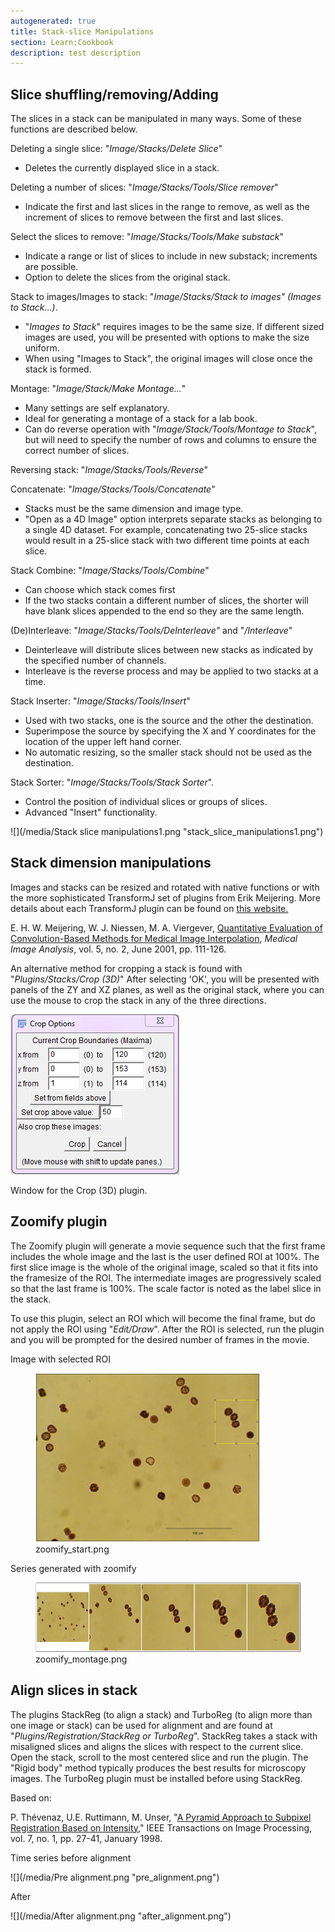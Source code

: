 ```yaml
---
autogenerated: true
title: Stack-slice Manipulations
section: Learn:Cookbook
description: test description
---
```





Slice shuffling/removing/Adding
-------------------------------

The slices in a stack can be manipulated in many ways. Some of these functions are described below.

Deleting a single slice: "*Image/Stacks/Delete Slice*"

-   Deletes the currently displayed slice in a stack.

Deleting a number of slices: "*Image/Stacks/Tools/Slice remover*"

-   Indicate the first and last slices in the range to remove, as well as the increment of slices to remove between the first and last slices.

Select the slices to remove: "*Image/Stacks/Tools/Make substack*"

-   Indicate a range or list of slices to include in new substack; increments are possible.
-   Option to delete the slices from the original stack.

Stack to images/Images to stack: "*Image/Stacks/Stack to images" (Images to Stack...)*.

-   "*Images to Stack*" requires images to be the same size. If different sized images are used, you will be presented with options to make the size uniform.
-   When using "Images to Stack", the original images will close once the stack is formed.

Montage: "*Image/Stack/Make Montage...*"

-   Many settings are self explanatory.
-   Ideal for generating a montage of a stack for a lab book.
-   Can do reverse operation with "*Image/Stack/Tools/Montage to Stack*", but will need to specify the number of rows and columns to ensure the correct number of slices.

Reversing stack: "*Image/Stacks/Tools/Reverse*"

Concatenate: "*Image/Stacks/Tools/Concatenate*"

-   Stacks must be the same dimension and image type.
-   "Open as a 4D Image" option interprets separate stacks as belonging to a single 4D dataset. For example, concatenating two 25-slice stacks would result in a 25-slice stack with two different time points at each slice.

Stack Combine: "*Image/Stacks/Tools/Combine*"

-   Can choose which stack comes first
-   If the two stacks contain a different number of slices, the shorter will have blank slices appended to the end so they are the same length.

(De)Interleave: "*Image/Stacks/Tools/DeInterleave"* and "*/Interleave*"

-   Deinterleave will distribute slices between new stacks as indicated by the specified number of channels.
-   Interleave is the reverse process and may be applied to two stacks at a time.

Stack Inserter: "*Image/Stacks/Tools/Insert*"

-   Used with two stacks, one is the source and the other the destination.
-   Superimpose the source by specifying the X and Y coordinates for the location of the upper left hand corner.
-   No automatic resizing, so the smaller stack should not be used as the destination.

Stack Sorter: "*Image/Stacks/Tools/Stack Sorter*".

-   Control the position of individual slices or groups of slices.
-   Advanced "Insert" functionality.

![](/media/Stack slice manipulations1.png "stack_slice_manipulations1.png")

Stack dimension manipulations
-----------------------------

Images and stacks can be resized and rotated with native functions or with the more sophisticated TransformJ set of plugins from Erik Meijering. More details about each TransformJ plugin can be found on [this website.](http://www.imagescience.org/meijering/software/transformj/)

E. H. W. Meijering, W. J. Niessen, M. A. Viergever, [Quantitative Evaluation of Convolution-Based Methods for Medical Image Interpolation](http://www.ncbi.nlm.nih.gov/pubmed/11516706), *Medical Image Analysis*, vol. 5, no. 2, June 2001, pp. 111-126.

An alternative method for cropping a stack is found with "*Plugins/Stacks/Crop (3D)*" After selecting 'OK', you will be presented with panels of the ZY and XZ planes, as well as the original stack, where you can use the mouse to crop the stack in any of the three directions.

![](/media/3dcrop.png "3dcrop.png")

Window for the Crop (3D) plugin.

Zoomify plugin
--------------

The Zoomify plugin will generate a movie sequence such that the first frame includes the whole image and the last is the user defined ROI at 100%. The first slice image is the whole of the original image, scaled so that it fits into the framesize of the ROI. The intermediate images are progressively scaled so that the last frame is 100%. The scale factor is noted as the label slice in the stack.

To use this plugin, select an ROI which will become the final frame, but do not apply the ROI using "*Edit/Draw*". After the ROI is selected, run the plugin and you will be prompted for the desired number of frames in the movie.

Image with selected ROI

<figure><img src="/media/Zoomify start.png" title="zoomify_start.png" width="359" height="270" alt="zoomify_start.png" /><figcaption aria-hidden="true">zoomify_start.png</figcaption></figure>

Series generated with zoomify

<figure><img src="/media/Zoomify montage.png" title="zoomify_montage.png" width="533" height="111" alt="zoomify_montage.png" /><figcaption aria-hidden="true">zoomify_montage.png</figcaption></figure>

Align slices in stack
---------------------

The plugins StackReg (to align a stack) and TurboReg (to align more than one image or stack) can be used for alignment and are found at "*Plugins/Registration/StackReg or TurboReg*". StackReg takes a stack with misaligned slices and aligns the slices with respect to the current slice. Open the stack, scroll to the most centered slice and run the plugin. The "Rigid body" method typically produces the best results for microscopy images. The TurboReg plugin must be installed before using StackReg.

Based on:

P. Thévenaz, U.E. Ruttimann, M. Unser, "[A Pyramid Approach to Subpixel Registration Based on Intensity](http://bigwww.epfl.ch/publications/thevenaz9801.html)," IEEE Transactions on Image Processing, vol. 7, no. 1, pp. 27-41, January 1998.

Time series before alignment

![](/media/Pre alignment.png "pre_alignment.png")

After

![](/media/After alignment.png "after_alignment.png")

 
